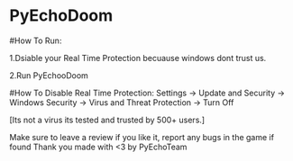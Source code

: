 # PyEchoDoom

#How To  Run:

1.Dsiable your Real Time Protection becuause windows dont trust us. 

2.Run PyEchooDoom

#How To Disable Real Time Protection:
Settings -> Update and Security -> Windows Security -> Virus and Threat Protection -> Turn Off


[Its not a virus its tested and trusted by 500+ users.]


Make sure to leave a review if you like it, report any bugs in the game if found
Thank you
made with <3 by PyEchoTeam
